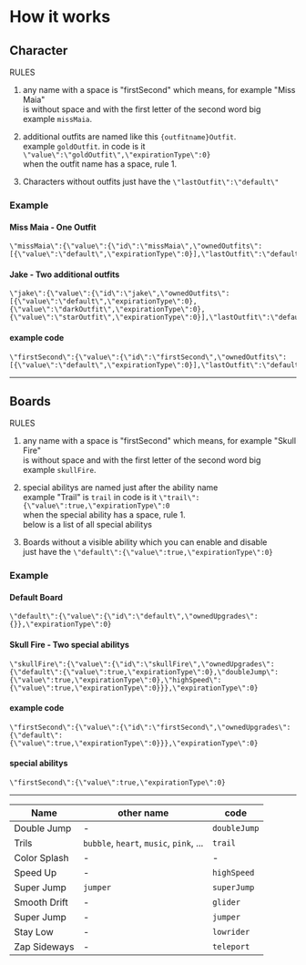 # How it works

## Character

RULES

1. any name with a space is "firstSecond" which means, for example "Miss Maia"\
   is without space and with the first letter of the second word big\
   example `missMaia`.

2. additional outfits are named like this `{outfitname}Outfit`.\
   example `goldOutfit`. in code is it `\"value\":\"goldOutfit\",\"expirationType\":0}`\
   when the outfit name has a space, rule 1.

3. Characters without outfits just have the `\"lastOutfit\":\"default\"`

### Example

#### Miss Maia - One Outfit

```
\"missMaia\":{\"value\":{\"id\":\"missMaia\",\"ownedOutfits\":[{\"value\":\"default\",\"expirationType\":0}],\"lastOutfit\":\"default\"},\"expirationType\":0}
```

#### Jake - Two additional outfits

```
\"jake\":{\"value\":{\"id\":\"jake\",\"ownedOutfits\":[{\"value\":\"default\",\"expirationType\":0},{\"value\":\"darkOutfit\",\"expirationType\":0},{\"value\":\"starOutfit\",\"expirationType\":0}],\"lastOutfit\":\"default\"},\"expirationType\":0}
```

#### example code

```
\"firstSecond\":{\"value\":{\"id\":\"firstSecond\",\"ownedOutfits\":[{\"value\":\"default\",\"expirationType\":0}],\"lastOutfit\":\"default\"},\"expirationType\":0}
```

---

## Boards

RULES

1. any name with a space is "firstSecond" which means, for example "Skull Fire"\
   is without space and with the first letter of the second word big\
    example `skullFire`.

2. special abilitys are named just after the ability name \
    example "Trail" is `trail` in code is it `\"trail\":{\"value\":true,\"expirationType\":0`\
   when the special ability has a space, rule 1.\
   below is a list of all special abilitys

3. Boards without a visible ability which you can enable and disable\
   just have the `\"default\":{\"value\":true,\"expirationType\":0}`

### Example

#### Default Board

```
\"default\":{\"value\":{\"id\":\"default\",\"ownedUpgrades\":{}},\"expirationType\":0}
```

#### Skull Fire - Two special abilitys

```
\"skullFire\":{\"value\":{\"id\":\"skullFire\",\"ownedUpgrades\":{\"default\":{\"value\":true,\"expirationType\":0},\"doubleJump\":{\"value\":true,\"expirationType\":0},\"highSpeed\":{\"value\":true,\"expirationType\":0}}},\"expirationType\":0}
```

#### example code

```
\"firstSecond\":{\"value\":{\"id\":\"firstSecond\",\"ownedUpgrades\":{\"default\":{\"value\":true,\"expirationType\":0}}},\"expirationType\":0}
```

#### special abilitys

`\"firstSecond\":{\"value\":true,\"expirationType\":0}`

---

| Name         | other name                              | code         |
| ------------ | --------------------------------------- | ------------ |
| Double Jump  | -                                       | `doubleJump` |
| Trils        | `bubble`, `heart`, `music`, `pink`, ... | `trail`      |
| Color Splash | -                                       | -            |
| Speed Up     | -                                       | `highSpeed`  |
| Super Jump   | `jumper`                                | `superJump`  |
| Smooth Drift | -                                       | `glider`     |
| Super Jump   | -                                       | `jumper`     |
| Stay Low     | -                                       | `lowrider`   |
| Zap Sideways | -                                       | `teleport`   |
